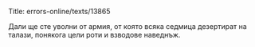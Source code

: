 Title: errors-online/texts/13865

Дали ще сте уволни от армия, от която всяка седмица дезертират на талази, понякога цели роти и взводове наведнъж.
